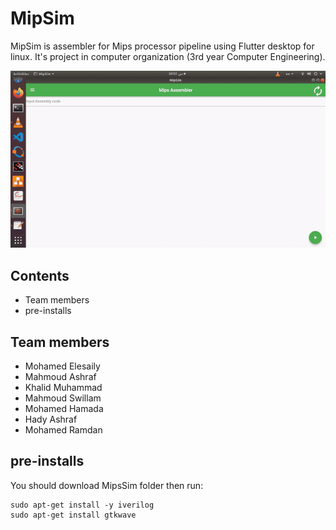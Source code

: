 # MipSim
MipSim is assembler for Mips processor pipeline using Flutter desktop for linux. It's project in computer organization (3rd year Computer Engineering).
 
![](MipsSim.gif)

## Contents
* Team members
* pre-installs

## Team members
* Mohamed Elesaily
* Mahmoud Ashraf
* Khalid Muhammad
* Mahmoud Swillam
* Mohamed Hamada
* Hady Ashraf
* Mohamed Ramdan

## pre-installs
You should download MipsSim folder then run:
```
sudo apt-get install -y iverilog
sudo apt-get install gtkwave


```
